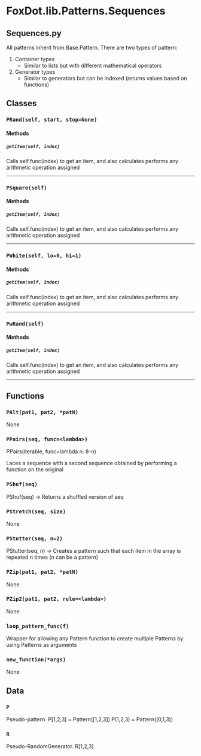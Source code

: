 # FoxDot.lib.Patterns.Sequences

Sequences.py
------------
All patterns inherit from Base.Pattern. There are two types of pattern:

1. Container types
    - Similar to lists but with different mathematical operators
2. Generator types
    - Similar to generators but can be indexed (returns values based on functions)

## Classes

### `PRand(self, start, stop=None)`

#### Methods

##### `getitem(self, index)`

Calls self.func(index) to get an item, and also calculates
performs any arithmetic operation assigned 

---

### `PSquare(self)`

#### Methods

##### `getitem(self, index)`

Calls self.func(index) to get an item, and also calculates
performs any arithmetic operation assigned 

---

### `PWhite(self, lo=0, hi=1)`

#### Methods

##### `getitem(self, index)`

Calls self.func(index) to get an item, and also calculates
performs any arithmetic operation assigned 

---

### `PwRand(self)`

#### Methods

##### `getitem(self, index)`

Calls self.func(index) to get an item, and also calculates
performs any arithmetic operation assigned 

---

## Functions

### `PAlt(pat1, pat2, *patN)`

None

### `PPairs(seq, func=<lambda>)`

PPairs(iterable, func=lambda n: 8-n)

Laces a sequence with a second sequence obtained
by performing a function on the original 

### `PShuf(seq)`

PShuf(seq) -> Returns a shuffled version of seq

### `PStretch(seq, size)`

None

### `PStutter(seq, n=2)`

PStutter(seq, n) -> Creates a pattern such that each item in the array is repeated n times (n can be a pattern) 

### `PZip(pat1, pat2, *patN)`

None

### `PZip2(pat1, pat2, rule=<lambda>)`

None

### `loop_pattern_func(f)`

Wrapper for allowing any Pattern function to create
multiple Patterns by using Patterns as arguments 

### `new_function(*args)`

None

## Data

### `P`

Pseudo-pattern.
P[1,2,3] = Pattern([1,2,3])
P(1,2,3) = Pattern((0,1,3))

### `R`

Pseudo-RandomGenerator.
R[1,2,3]


